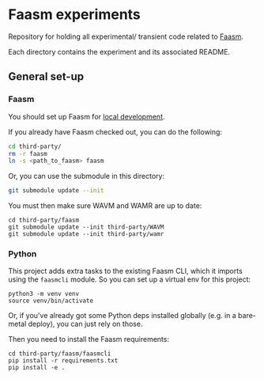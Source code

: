 # Faasm experiments

Repository for holding all experimental/ transient code related to 
[Faasm](https://github.com/lsds/Faasm.git).

Each directory contains the experiment and its associated README.

## General set-up

### Faasm

You should set up Faasm for 
[local development](https://github.com/lsds/Faasm/blob/master/docs/local_dev.md).

If you already have Faasm checked out, you can do the following:

```bash
cd third-party/
rm -r faasm
ln -s <path_to_faasm> faasm
```

Or, you can use the submodule in this directory:

```bash
git submodule update --init
```

You must then make sure WAVM and WAMR are up to date:

```
cd third-party/faasm
git submodule update --init third-party/WAVM
git submodule update --init third-party/wamr
``` 

### Python

This project adds extra tasks to the existing Faasm CLI, which it imports
using the `faasmcli` module. So you can set up a virtual env for this project:

```
python3 -m venv venv
source venv/bin/activate
```

Or, if you've already got some Python deps installed globally (e.g. in a 
bare-metal deploy), you can just rely on those.

Then you need to install the Faasm requirements:

```
cd third-party/faasm/faasmcli
pip install -r requirements.txt 
pip install -e .
```


